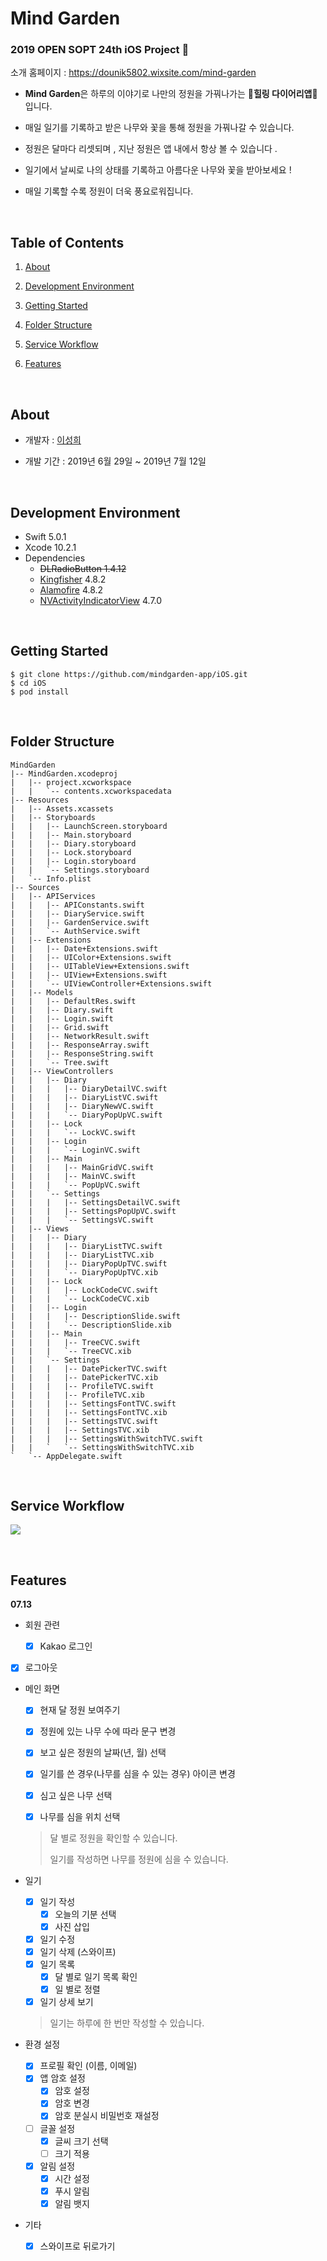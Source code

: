 # Mind Garden

### 2019 OPEN SOPT 24th iOS Project 

소개 홈페이지 : https://dounik5802.wixsite.com/mind-garden

- **Mind Garden**은 하루의 이야기로 나만의 정원을 가꿔나가는 🌱**힐링 다이어리앱**🌱입니다. 

- 매일 일기를 기록하고 받은 나무와 꽃을 통해 정원을 가꿔나갈 수 있습니다. 

- 정원은 달마다 리셋되며 , 지난 정원은 앱 내에서 항상 볼 수 있습니다 . 

- 일기에서 날씨로 나의 상태를 기록하고 아름다운 나무와 꽃을 받아보세요 ! 

- 매일 기록할 수록 정원이 더욱 풍요로워집니다.

  <br/>

## Table of Contents

1. [About](#about)

2. [Development Environment](#development-environment)

3. [Getting Started](#getting-started)

4. [Folder Structure](#folder-structure)

5. [Service Workflow](#service-workflow)

6. [Features](#features)

   <br/>

## About

- 개발자 : [이성희](https://github.com/Sunghee2)
- 개발 기간 : 2019년 6월 29일 ~ 2019년 7월 12일

  <br/>


## Development Environment

- Swift 5.0.1
- Xcode 10.2.1
- Dependencies
  - ~~DLRadioButton 1.4.12~~
  - [Kingfisher](https://github.com/onevcat/Kingfisher) 4.8.2
  - [Alamofire](https://github.com/Alamofire/Alamofire) 4.8.2
  - [NVActivityIndicatorView](https://github.com/ninjaprox/NVActivityIndicatorView) 4.7.0

<br/>

## Getting Started

```
$ git clone https://github.com/mindgarden-app/iOS.git
$ cd iOS
$ pod install
```

<br/>

## Folder Structure

```
MindGarden
|-- MindGarden.xcodeproj
|   |-- project.xcworkspace
|   |   `-- contents.xcworkspacedata
|-- Resources
|   |-- Assets.xcassets
|   |-- Storyboards
|   |   |-- LaunchScreen.storyboard
|   |   |-- Main.storyboard
|   |   |-- Diary.storyboard
|   |   |-- Lock.storyboard
|   |   |-- Login.storyboard
|   |   `-- Settings.storyboard
|   `-- Info.plist
|-- Sources
|   |-- APIServices
|   |   |-- APIConstants.swift
|   |   |-- DiaryService.swift
|   |   |-- GardenService.swift
|   |   `-- AuthService.swift
|   |-- Extensions
|   |   |-- Date+Extensions.swift
|   |   |-- UIColor+Extensions.swift
|   |   |-- UITableView+Extensions.swift
|   |   |-- UIView+Extensions.swift
|   |   `-- UIViewController+Extensions.swift
|   |-- Models
|   |   |-- DefaultRes.swift
|   |   |-- Diary.swift
|   |   |-- Login.swift
|   |   |-- Grid.swift
|   |   |-- NetworkResult.swift
|   |   |-- ResponseArray.swift
|   |   |-- ResponseString.swift
|   |   `-- Tree.swift
|   |-- ViewControllers
|   |   |-- Diary
|   |   |   |-- DiaryDetailVC.swift
|   |   |   |-- DiaryListVC.swift
|   |   |   |-- DiaryNewVC.swift
|   |   |   `-- DiaryPopUpVC.swift
|   |   |-- Lock
|   |   |   `-- LockVC.swift
|   |   |-- Login
|   |   |   `-- LoginVC.swift
|   |   |-- Main
|   |   |   |-- MainGridVC.swift
|   |   |   |-- MainVC.swift
|   |   |   `-- PopUpVC.swift
|   |   `-- Settings
|   |   |   |-- SettingsDetailVC.swift
|   |   |   |-- SettingsPopUpVC.swift
|   |   |   `-- SettingsVC.swift
|   |-- Views
|   |   |-- Diary
|   |   |   |-- DiaryListTVC.swift
|   |   |   |-- DiaryListTVC.xib
|   |   |   |-- DiaryPopUpTVC.swift
|   |   |   `-- DiaryPopUpTVC.xib
|   |   |-- Lock
|   |   |   |-- LockCodeCVC.swift
|   |   |   `-- LockCodeCVC.xib
|   |   |-- Login
|   |   |   |-- DescriptionSlide.swift
|   |   |   `-- DescriptionSlide.xib
|   |   |-- Main
|   |   |   |-- TreeCVC.swift
|   |   |   `-- TreeCVC.xib
|   |   `-- Settings
|   |   |   |-- DatePickerTVC.swift
|   |   |   |-- DatePickerTVC.xib
|   |   |   |-- ProfileTVC.swift
|   |   |   |-- ProfileTVC.xib
|   |   |   |-- SettingsFontTVC.swift
|   |   |   |-- SettingsFontTVC.xib
|   |   |   |-- SettingsTVC.swift
|   |   |   |-- SettingsTVC.xib
|   |   |   |-- SettingsWithSwitchTVC.swift
|   |   `   `-- SettingsWithSwitchTVC.xib
`   `-- AppDelegate.swift
```

<br/>

## Service Workflow

![](https://jungah.s3.ap-northeast-2.amazonaws.com/%E1%84%8B%E1%85%A1%E1%84%8B%E1%85%AD.png)

<br/>

## Features

**07.13**

- 회원 관련
  
  - [x] Kakao 로그인
- [x] 로그아웃
  
- 메인 화면

  - [x] 현재 달 정원 보여주기
  - [x] 정원에 있는 나무 수에 따라 문구 변경
  - [x] 보고 싶은 정원의 날짜(년, 월) 선택
  - [x] 일기를 쓴 경우(나무를 심을 수 있는 경우) 아이콘 변경

  - [x] 심고 싶은 나무 선택
  - [x] 나무를 심을 위치 선택

  > 달 별로 정원을 확인할 수 있습니다. 
  >
  > 일기를 작성하면 나무를 정원에 심을 수 있습니다.

- 일기
  - [x] 일기 작성
    - [x] 오늘의 기분 선택
    - [x] 사진 삽입
  - [x] 일기 수정
  - [x] 일기 삭제 (스와이프)
  - [x] 일기 목록
    - [x] 달 별로 일기 목록 확인 
    - [x] 일 별로 정렬
  - [x] 일기 상세 보기 

  > 일기는 하루에 한 번만 작성할 수 있습니다.

- 환경 설정
  - [x] 프로필 확인 (이름, 이메일)
  - [x] 앱 암호 설정
    - [x] 암호 설정 
    - [x] 암호 변경
    - [x] 암호 분실시 비밀번호 재설정
  - [ ] 글꼴 설정
    - [x] 글씨 크기 선택
    - [ ] 크기 적용
  - [x] 알림 설정 
    - [x] 시간 설정
    - [x] 푸시 알림
    - [x] 알림 뱃지

- 기타

  - [x] 스와이프로 뒤로가기

<br/>



